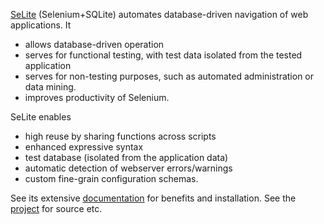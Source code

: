 <!-- When visiting this page at https://github.com/selite/selite.github.io, relative link './' wouldn't resolve to index.md but it would resolve to https://github.com/selite/selite.github.io/blob/master, which didn't work. Therefore this page has to link to index.md by a full URL http://selite.github.io/ -->
[SeLite](http://selite.github.io/) (Selenium+SQLite) automates database-driven navigation of web applications. It
* allows database-driven operation
* serves for functional testing, with test data isolated from the tested application
* serves for non-testing purposes, such as automated administration or data mining.
* improves productivity of Selenium.

SeLite enables
* high reuse by sharing functions across scripts
* enhanced expressive syntax
* test database (isolated from the application data)
* automatic detection of webserver errors/warnings
* custom fine-grain configuration schemas.

See its extensive [documentation](http://selite.github.io/) for benefits and installation. See the [project](https://github.com/selite/selite) for source etc.